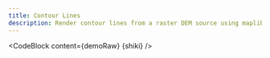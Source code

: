 ```yaml
---
title: Contour Lines
description: Render contour lines from a raster DEM source using maplibre-contour
---
```


<script lang="ts">
  import Demo from "./Contour.svelte";
  import demoRaw from "./Contour.svelte?raw";
  import CodeBlock from "../../CodeBlock.svelte";
    let { shiki } = $props();
</script>

<Demo />

<CodeBlock content={demoRaw} {shiki} />
